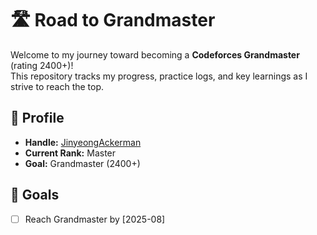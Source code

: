# 🛣️ Road to Grandmaster

Welcome to my journey toward becoming a **Codeforces Grandmaster** (rating 2400+)!  
This repository tracks my progress, practice logs, and key learnings as I strive to reach the top.

## 👤 Profile

- **Handle:** [JinyeongAckerman](https://codeforces.com/profile/JinyeongAckerman)  
- **Current Rank:** Master  
- **Goal:** Grandmaster (2400+)

## 🧭 Goals
- [ ] Reach Grandmaster by [2025-08]

